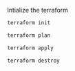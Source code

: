 Intialize the terraform

```sh
terraform init
```

```sh
terraform plan
```

```sh
terraform apply
```

```sh
terraform destroy
```